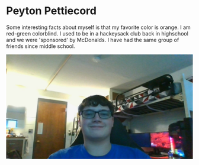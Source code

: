 # Peyton Pettiecord
Some interesting facts about myself is that my favorite color is orange. I am red-green colorblind. I used to be in a hackeysack club back in highschool and we were 'sponsored' by McDonalds. I have had the same group of friends since middle school. 

![Myself](Myself.jpg)
